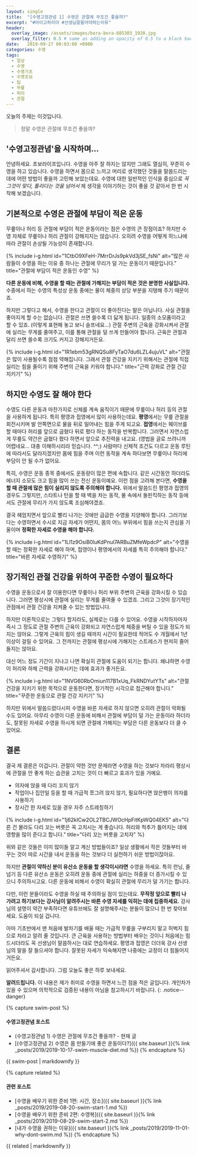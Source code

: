 ```yaml
---
layout: single
title:  "[수영고정관념 1] 수영은 관절에 무조건 좋을까?"
excerpt: "#아이고허리야 #선생님말들어야하는이유"
header:
  overlay_image: /assets/images/bora-bora-685303_1920.jpg
  overlay_filter: 0.5 # same as adding an opacity of 0.5 to a black background
date:   2019-09-27 00:03:00 +0900
categories: 수영
tags:
  - 일상
  - 수영
  - 수영기초
  - 수영초보
  - 팁
  - 무릎
  - 허리
  - 관절
---
```


오늘의 주제는 이것입니다.
> 정말 수영은 관절에 무조건 좋을까?

## '수영고정관념'을 시작하며...
안녕하세요.
초보라이프입니다.
수영을 아주 잘 하지는 않지만 그래도 열심히, 꾸준히 수영을 하고 있습니다.
수영을 하면서 몸으로 느끼고 머리로 생각했던 것들을 말씀드리는 데에 어떤 방법이 좋을까 고민해 보았는데요.
수영에 대한 일반적인 인식을 중심으로 _꼭 그것이 맞다, 틀리다는 것을 넘어서_ 제 생각을 이야기하는 것이 좋을 것 같아서 한 번 시작해 보겠습니다.

## 기본적으로 수영은 관절에 부담이 적은 운동
무릎이나 허리 등 관절에 부담이 적은 운동이라는 점은 수영의 큰 장점이죠?
하지만 수영 자체로 무릎이나 허리 관절이 강해지지는 않습니다.
오히려 수영을 어떻게 하느냐에 따라 관절이 손상될 가능성이 존재합니다.

{% include i-g.html id="1CtbO9XFeH-7MrrDrJs9pkVd3jSE_fsNi" alt="많은 사람들이 수영을 하는 이유 중 하나는 관절에 무리가 덜 가는 운동이기 때문입니다." title="관절에 부담이 적은 운동인 수영" %}

**다른 운동에 비해, 수영을 할 때는 관절에 가해지는 부담이 적은 것은 분명한 사실입니다.**
수중에서 하는 수영의 특성상 운동 중에는 물이 체중의 상당 부분을 지탱해 주기 때문이죠.

하지만 그렇다고 해서, 수영을 한다고 관절이 더 좋아진다는 말은 아닙니다.
사실 관절을 좋아지게 할 수는 없습니다.
관절은 쓰면 쓸수록 더 닳게 됩니다.
일종의 소모품이라고 할 수 있죠.
(이렇게 표현해 놓고 보니 슬프네요...)
관절 주변의 근육을 강화시켜서 관절에 실리는 무게를 줄여주고, 이를 통해 관절을 덜 쓰게 만들어야 합니다.
근육은 관절과 달리 쓰면 쓸수록 크기도 커지고 강해지거든요.

{% include i-g.html id="1R1ebm53gRNQSu8FyTaO7du6LZL4ujuVL" alt="관절은 많이 사용될수록 점점 약해집니다. 그래서 관절 건강을 지키기 위해서는 관절에 직접 실리는 힘을 줄이기 위해 주변의 근육을 키워야 합니다." title="근력 강화로 관절 건강 지키기" %}

## 하지만 수영도 잘 해야 한다
수영도 다른 운동과 마찬가지로 신체를 계속 움직이기 때문에 무릎이나 허리 등의 관절을 사용하게 됩니다.
특히 평영과 접영에서 많이 사용하는데요.
**평영**에서는 무릎 관절을 회전시키며 발 안쪽면으로 물을 뒤로 밀어내는 힘을 주게 되고요.
**접영**에서는 웨이브를 할 때마다 허리를 앞으로 굽혔다 뒤로 폈다 하는 동작을 반복합니다.
그러면서 자연스럽게 무릎도 약간은 굽혔다 폈다 하면서 앞으로 추진력을 내고요.
(영법을 글로 쓰려니까 어렵네요... 대충 이해하시리라 믿습니다. ^^;)
사람마다 신체적 조건도 다르고 운동 루틴에 따라서도 달라지겠지만 몸에 힘을 주며 이런 동작을 계속 하다보면 무릎이나 허리에 부담이 안 될 수가 없어요.

특히, 수영은 운동 종목 중에서도 운동량이 많은 편에 속합니다.
같은 시간동안 하더라도 에너지 소모도 크고 힘을 많이 쓰는 전신 운동이예요.
이런 점을 고려해 본다면, **수영을 할 때 관절에 많은 힘이 실리지 않도록 주의해야 합니다.**
위에서 말씀드린 평영과 접영의 경우도 그렇지만, 스타트나 턴을 할 때 벽을 차는 동작, 물 속에서 돌핀킥하는 동작 등에서도 관절에 무리가 가지 않도록 조심해야겠죠.

결국 헤엄치면서 앞으로 빨리 나가는 것에만 급급한 수영을 지양해야 합니다.
그러기보다는 수영하면서 수시로 지금 자세가 어떤지, 몸의 어느 부위에서 힘을 쓰는지 관심을 기울이며 **정확한 자세로 수영을 해야 합니다.**

{% include i-g.html id="1Ll1z9OsiB0luKdPnul7ARBuZMfeWpdcP" alt="수영을 할 때는 정확한 자세로 해야 하며, 접영이나 평영에서의 자세를 특히 주의해야 합니다." title="바른 자세로 수영하기" %}

## 장기적인 관절 건강을 위하여 꾸준한 수영이 필요하다
수영을 운동으로서 잘 이용한다면 무릎이나 허리 부위 주변의 근육을 강화시킬 수 있습니다.
그러면 평상시에 관절에 실리는 무게를 줄여줄 수 있겠죠.
그리고 그것이 장기적인 관점에서 관절 건강을 지켜줄 수 있는 방법입니다.

하지만 이론적으로는 그렇다 할지라도, 실제로는 다를 수 있어요.
수영을 시작하자마자 즉시 그 정도로 관절 주변의 근육이 강화되고 자연스럽게 체중을 버틸 수 있을 정도가 되지는 않아요.
그렇게 근육의 힘이 생길 때까지 시간이 필요한데 적어도 수 개월에서 1년 이상이 걸릴 수 있어요.
그 전까지는 관절에 평상시에 가해지는 스트레스가 현저히 줄어들지는 않아요.

대신 어느 정도 기간이 지나고 나면 확실히 관절에 도움이 되기는 합니다.
왜냐하면 수영이 허리와 하체 근력을 강화시키는 데에 효과가 좋거든요.

{% include i-g.html id="1NVG60RbOmiun117B1xUq_FkRNDYutYTs" alt="관절 건강을 지키기 위한 목적으로 운동한다면, 장기적인 시각으로 접근해야 합니다." title="꾸준한 운동으로 관절 건강 지키기" %}

하지만 위에서 말씀드렸다시피 수영을 바른 자세로 하지 않으면 오히려 관절이 악화될 수도 있어요.
아무리 수영이 다른 운동에 비해서 관절에 부담이 덜 가는 운동이라 하더라도, 잘못된 자세로 수영을 하시게 되면 관절에 가해지는 부담은 다른 운동보다 더 클 수 있어요.

## 결론
결국 제 결론은 이겁니다.
관절이 약한 것만 문제라면 수영을 하는 것보다 차라리 평상시에 관절을 안 좋게 하는 습관을 고치는 것이 더 빠르고 효과가 있을 거예요.

* 의자에 앉을 때 다리 꼬지 않기
* 작업이나 집안일 등을 할 때 가급적 쪼그려 앉지 않기, 필요하다면 앉은뱅이 의자를 사용하기
* 장시간 한 자세로 있을 경우 자주 스트레칭하기

{% include i-g.html id="1j62kICw2OL2TBCJWOcHpFitKpWQ04EK5" alt="다른 건 몰라도 다리 꼬는 버릇은 꼭 고치시는 게 좋습니다. 허리와 척추가 틀어지는 데에 영향을 많이 준다고 합니다." title="다리 꼬는 버릇을 고치자" %}

위와 같은 것들은 이미 많이들 알고 계신 방법들이죠?
일상 생활에서 작은 것들부터 바꾸는 것이 따로 시간을 내서 운동을 하는 것보다 더 실천하기 쉬운 방법이잖아요.

하지만 **관절이 약하신 분이 유산소 운동을 할 생각이시라면** 수영을 하세요.
특히 런닝, 줄넘기 등 다른 유산소 운동은 오히려 운동 중에 관절에 실리는 하중을 더 증가시킬 수 있으니 주의하시고요.
다른 운동에 비해서 수영이 확실히 관절에 무리가 덜 가기는 합니다.

다만, 이런 분들이라도 수영을 하실 때 주의하실 점이 있는데요.
**무작정 앞으로 빨리 나가려고 하기보다는 강사님이 알려주시는 바른 수영 자세를 익히는 데에 집중하세요.**
강사님의 설명이 약간 부족하다면 유튜브에도 잘 설명해주시는 분들이 많으니 한 번 찾아보세요.
도움이 되실 겁니다.

아마 기초반에서 맨 처음에 발차기를 배울 때는 가급적 무릎을 구부리지 말고 허벅지 힘으로 차라고 알려 줄 것입니다.
큰 근육을 사용하는 방법부터 배우는 것이니 처음에는 힘드시더라도 꼭 선생님이 말씀하시는 대로 연습하세요.
평영과 접영은 더더욱 강사 선생님의 말을 잘 들으셔야 합니다.
잘못된 자세가 익숙해지면 나중에는 교정이 더 힘들어지거든요.

읽어주셔서 감사합니다.
그럼 오늘도 좋은 하루 보내세요.

**알려드립니다.**
이 내용은 제가 취미로 수영을 하면서 느낀 점을 적은 글입니다. 개인차가 있을 수 있으며 의학적으로 검증된 내용이 아님을 참고하시기 바랍니다.
{: .notice--danger}

{% capture swim-post %}
#### 수영고정관념 포스트

* (수영고정관념 1) 수영은 관절에 무조건 좋을까? - 현재 글
* [(수영고정관념 2) 수영은 몸 만들기에 좋은 운동이다?]({{ site.baseurl }}{% link _posts/2019/2019-10-17-swim-muscle-diet.md %})
{% endcapture %}

<div class="notice--primary">
  {{ swim-post | markdownify }}
</div>

{% capture related %}
#### 관련 포스트

* [수영을 배우기 위한 준비 1편: 시간, 장소]({{ site.baseurl }}{% link _posts/2019/2019-08-20-swim-start-1.md %})
* [수영을 배우기 위한 준비 2편: 수영복]({{ site.baseurl }}{% link _posts/2019/2019-08-29-swim-start-2.md %})
* [내가 수영을 권하는 이유]({{ site.baseurl }}{% link _posts/2019/2019-11-01-why-dont-swim.md %})
{% endcapture %}

<div class="notice--primary">
  {{ related | markdownify }}
</div>

